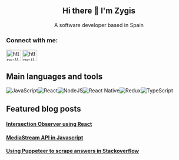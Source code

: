 

<h2 align='center'>
  Hi there 👋 I'm Zygis
</h2>

<p align='center'>
  A software developer based in Spain
</p>


<h3 align="left">Connect with me:</h3>
<p align="left">
<a href="https://dev.to/zygiss22" target="blank"><img align="center" src="https://raw.githubusercontent.com/rahuldkjain/github-profile-readme-generator/master/src/images/icons/Social/devto.svg" alt="https://dev.to/zygiss22" height="30" width="40" /></a>
<a href="https://www.linkedin.com/in/zygimantas-sniurevicius/" target="blank"><img align="center" src="https://raw.githubusercontent.com/rahuldkjain/github-profile-readme-generator/master/src/images/icons/Social/linked-in-alt.svg" alt="https://www.linkedin.com/in/zygimantas-sniurevicius/" height="30" width="40" /></a>
</p>


## Main languages and tools

![JavaScript](https://img.shields.io/badge/javascript-%23323330.svg?style=for-the-badge&logo=javascript&logoColor=%23F7DF1E)![React](https://img.shields.io/badge/react-%2320232a.svg?style=for-the-badge&logo=react&logoColor=%2361DAFB)![NodeJS](https://img.shields.io/badge/node.js-6DA55F?style=for-the-badge&logo=node.js&logoColor=white)![React Native](https://img.shields.io/badge/react_native-%2320232a.svg?style=for-the-badge&logo=react&logoColor=%2361DAFB)![Redux](https://img.shields.io/badge/redux-%23593d88.svg?style=for-the-badge&logo=redux&logoColor=white)![TypeScript](https://img.shields.io/badge/typescript-%23007ACC.svg?style=for-the-badge&logo=typescript&logoColor=white)



## Featured blog posts

#### [Intersection Observer using React](https://dev.to/producthackers/intersection-observer-using-react-49ko)
#### [MediaStream API in Javascript](https://dev.to/producthackers/mediastream-api-in-javascript-16h2)
#### [Using Puppeteer to scrape answers in Stackoverflow](https://dev.to/producthackers/using-puppeteer-to-scrape-answers-in-stackoverflow-4608)



